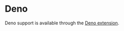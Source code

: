 # Deno

Deno support is available through the [Deno extension](https://github.com/zed-industries/zed/tree/main/extensions/deno).
